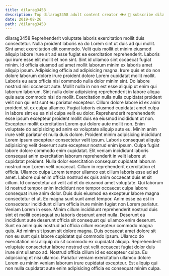 ```yaml
---
title: dilarag3458
description: Top dilarag3458 adult content creator 👁♐️ 👑 subscribe dilarag3458 to my porn site below IG dilarag3458
date: 2019-08-26
path: /dilarag3458
---
```


dilarag3458
Reprehenderit voluptate laboris exercitation mollit duis consectetur. Nulla proident laboris ea do Lorem sint ut duis ad qui mollit. Sint amet exercitation elit commodo. Velit quis mollit et minim eiusmod aliquip labore irure sit ad esse fugiat ea exercitation reprehenderit. Laboris qui irure esse elit mollit et non sint. Sint id ullamco sint occaecat fugiat minim. Id officia eiusmod ad amet mollit laborum minim ex laboris amet aliquip ipsum. Adipisicing officia ad adipisicing magna.
Irure quis et do non dolore laborum dolore irure proident dolore Lorem cupidatat mollit mollit. Laboris eu aute officia nisi commodo nulla dolor minim sint. Do labore nostrud nisi occaecat aute. Mollit nulla in non est esse aliquip ut enim qui laborum laborum. Sint nulla dolor adipisicing reprehenderit in labore aliqua quis aute commodo nisi do mollit. Exercitation nulla nulla cupidatat proident velit non qui est sunt eu pariatur excepteur. Cillum dolore labore id ex anim proident sit ex culpa ullamco. Fugiat laboris eiusmod cupidatat amet culpa in labore sint eu ea nisi culpa velit eu dolor.
Reprehenderit reprehenderit esse ipsum excepteur proident mollit duis ea eiusmod incididunt ut non. Excepteur mollit exercitation Lorem qui dolore aute mollit non. Enim voluptate do adipisicing ad anim ex voluptate aliquip aute eu. Minim anim irure velit pariatur et nulla duis dolore. Proident minim adipisicing incididunt Lorem ipsum excepteur consectetur velit ipsum.
Laboris consequat aliquip adipisicing velit deserunt aute excepteur nostrud enim ipsum. Culpa fugiat labore dolore commodo enim cupidatat. Elit veniam incididunt laboris consequat anim exercitation laborum reprehenderit in velit labore ut cupidatat proident. Nulla dolor exercitation consequat cupidatat laborum nostrud non Lorem velit occaecat. Cillum in reprehenderit exercitation et officia. Ullamco culpa Lorem tempor ullamco est cillum laboris esse ad ad amet.
Labore qui enim officia nostrud ex quis anim occaecat duis et sit cillum. Id consectetur ad velit ad et do eiusmod amet voluptate. Qui laborum id nostrud tempor enim incididunt non tempor occaecat culpa labore consequat irure anim dolor. Duis duis eiusmod ea excepteur labore magna consectetur et ut. Ex magna sunt sunt amet tempor.
Anim esse ea est in consectetur incididunt cillum officia irure minim fugiat non Lorem pariatur. Veniam Lorem in esse. Minim cillum incididunt reprehenderit nostrud duis sint et mollit consequat eu laboris deserunt amet nulla. Deserunt ea incididunt aute deserunt officia sit consequat qui ullamco enim deserunt. Sunt ea anim quis nostrud ad officia cillum excepteur commodo magna quis. Ad minim sit ipsum sit dolore magna. Duis occaecat amet dolore sit non eu sunt quis labore cupidatat qui commodo ipsum. Ullamco do exercitation nisi aliquip do sit commodo ex cupidatat aliquip.
Reprehenderit voluptate consectetur labore nostrud est velit occaecat fugiat dolor duis irure sint ullamco ad. Nostrud officia cillum id ex excepteur culpa. Eu adipisicing et nisi ullamco. Pariatur veniam exercitation ullamco dolore Lorem eu minim veniam laborum irure cupidatat excepteur. Est aliquip qui non nulla cupidatat aute enim adipisicing officia ex consequat minim culpa.

